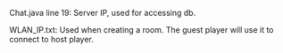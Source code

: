 Chat.java line 19: Server IP, used for accessing db.

WLAN_IP.txt: Used when creating a room. The guest player will use it to connect to host player.